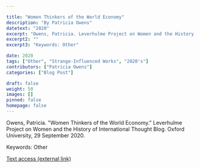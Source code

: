 ```yaml
---

title: "Women Thinkers of the World Economy"
description: "By Patricia Owens"
datetext: "2020"
excerpt: "Owens, Patricia. Leverhulme Project on Women and the History of International Thought Blog. Oxford University, 29 September 2020."
excerpt2: ""
excerpt3: "Keywords: Other"

date: 2020
tags: ["Other", "Strange-Influenced Works", "2020's"]
contributors: ["Patricia Owens"]
categories: ["Blog Post"]

draft: false
weight: 50
images: []
pinned: false
homepage: false
---
```


Owens, Patricia. "Women Thinkers of the World Economy." Leverhulme Project on Women and the History of International Thought Blog. Oxford University, 29 September 2020.

Keywords: Other

[Text access (external link)](https://whit.web.ox.ac.uk/article/women-thinkers-world-economy)
